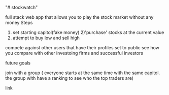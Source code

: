 "# stockwatch" 


full stack web app that allows you to play the stock market without any money
Steps
1) set starting capitol(fake money)
2)'purchase' stocks at the current value
3) attempt to buy low and sell high

compete against other users that have their profiles set to public
see how you compare with other investoing firms and successful investors


future goals


join with a group ( everyone starts at the same time with the same capitol. the group with have a ranking to see who the top traders are)

link 